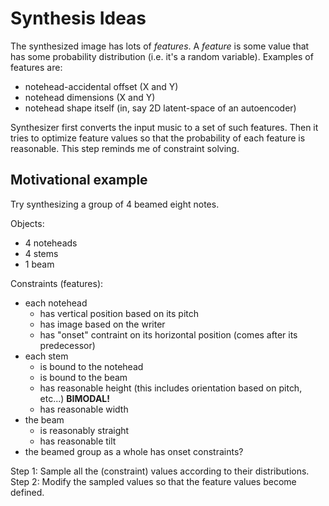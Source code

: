 Synthesis Ideas
===============

The synthesized image has lots of *features*. A *feature* is some value that has some probability distribution (i.e. it's a random variable). Examples of features are:

- notehead-accidental offset (X and Y)
- notehead dimensions (X and Y)
- notehead shape itself (in, say 2D latent-space of an autoencoder)

Synthesizer first converts the input music to a set of such features. Then it tries to optimize feature values so that the probability of each feature is reasonable. This step reminds me of constraint solving.


Motivational example
--------------------

Try synthesizing a group of 4 beamed eight notes.

Objects:
- 4 noteheads
- 4 stems
- 1 beam

Constraints (features):
- each notehead
    - has vertical position based on its pitch
    - has image based on the writer
    - has "onset" contraint on its horizontal position (comes after its predecessor)
- each stem
    - is bound to the notehead
    - is bound to the beam
    - has reasonable height (this includes orientation based on pitch, etc...) **BIMODAL!**
    - has reasonable width
- the beam
    - is reasonably straight
    - has reasonable tilt
- the beamed group as a whole has onset constraints?


Step 1:
    Sample all the (constraint) values according to their distributions.
Step 2:
    Modify the sampled values so that the feature values become defined.